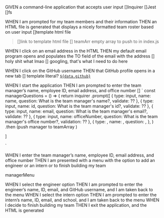 GIVEN a command-line application that accepts user input 
[]Inquirer 
[]Jest
[]fs

WHEN I am prompted for my team members and their information
THEN an HTML file is generated that displays a nicely formatted team roster based on user input
[]template html file 
>[]link to template html file
[] teamArr empty array to push to in index.js

WHEN I click on an email address in the HTML
THEN my default email program opens and populates the TO field of the email with the address
[] holy shit what lmao
[] googling, that's what I need to do here

WHEN I click on the GitHub username
THEN that GitHub profile opens in a new tab
[] template literal? 
<a href='http://www.github.com/`${data.github}`'>`${data.github}`</a>

WHEN I start the application
THEN I am prompted to enter the team manager’s name, employee ID, email address, and office number
[] ` const managerQuestions = () => {
    return inquirer
    .prompt([
    {
        type: input,
        name: name,
        question: What is the team manager's name?,
        validate: ??
    },
    {
        type: input,
        name: id,
        question: What is the team manager's id?,
        validate: ??
    },
    {
        type: input,
        name: email,
        question: What is the team manager's email?,
        validate: ??
    },
    {
        type: input,
        name: officeNumber,
        question: What is the team manager's office number?,
        validation: ??
    },
    {
        type: ,
        name: ,
        question: ,
    },
    )
    .then (push manager to teamArray )
    
] 

`


WHEN I enter the team manager’s name, employee ID, email address, and office number
THEN I am presented with a menu with the option to add an engineer or an intern or to finish building my team

managerMenu 

WHEN I select the engineer option
THEN I am prompted to enter the engineer’s name, ID, email, and GitHub username, and I am taken back to the menu
WHEN I select the intern option
THEN I am prompted to enter the intern’s name, ID, email, and school, and I am taken back to the menu
WHEN I decide to finish building my team
THEN I exit the application, and the HTML is generated